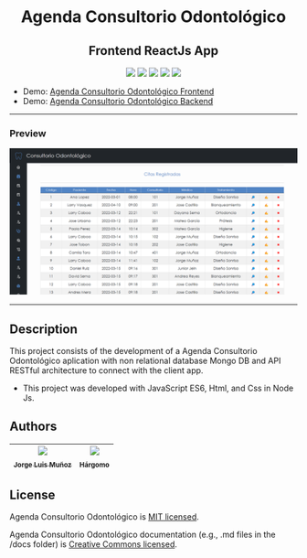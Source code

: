 <h1 align="center">Agenda Consultorio Odontológico </h1>
<h2 align="center">Frontend ReactJs App </h2>

<p align="center">
  <img src="https://img.shields.io/badge/NodeJs-43853d">
  <img src="https://img.shields.io/badge/JavaScript-f1e05a">
  <img src="https://img.shields.io/badge/Html-e34c26">
  <img src="https://img.shields.io/badge/Css-563d7c">
  <img src="https://img.shields.io/badge/status-close-ff3333">
</p>

* Demo: [Agenda Consultorio Odontológico Frontend](https://jorgelmunozp.github.io/consultorio-odontologico-frontend-react/)
* Demo: [Agenda Consultorio Odontológico Backend](https://jorgelmunozp.github.io/consultorio-odontologico-backend-node/)

***

### Preview
![Preview](/docs/preview.png)

***

## Description

This project consists of the development of a Agenda Consultorio Odontológico aplication with non relational database Mongo DB and API RESTful architecture to connect with the client app.

* This project was developed with JavaScript ES6, Html, and Css in Node Js.

## Authors

| [<img src="https://avatars.githubusercontent.com/u/101136356?s=400&v=4" width=115><br><sub>Jorge Luis Muñoz</sub>](https://github.com/jorgelmunozp) | [<img src="https://avatars.githubusercontent.com/u/109540980?v=4" width=115><br><sub>Hárgomo</sub>](https://github.com/hargomo) |
| :---: | :---: |

## License

Agenda Consultorio Odontológico is [MIT licensed](/docs/LICENSE.txt).

Agenda Consultorio Odontológico documentation (e.g., .md files in the /docs folder) is [Creative Commons licensed](/docs/LICENSE-docs.txt).
